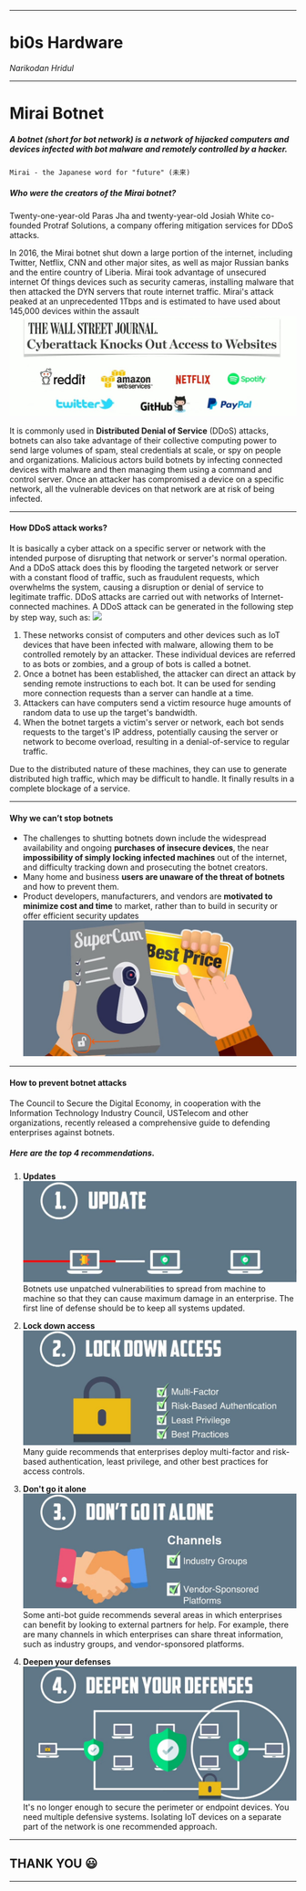 ***
# **bi0s Hardware**
_Narikodan Hridul_
***
# **Mirai Botnet**
##### A botnet (short for bot network) is a network of hijacked computers and devices infected with bot malware and remotely controlled by a hacker.
`Mirai - the Japanese word for "future" (未来)`

##### **Who were the creators of the Mirai botnet?**
Twenty-one-year-old Paras Jha and twenty-year-old Josiah White co-founded Protraf Solutions, a company offering mitigation services for DDoS attacks.

In 2016, the Mirai botnet shut down a large portion of the internet, including Twitter, Netflix, CNN and other major sites, as well as major Russian banks and the entire country of Liberia. Mirai took advantage of unsecured internet Of things devices such as security cameras, installing malware that then attacked the DYN servers that route internet traffic. Mirai's attack peaked at an unprecedented 1Tbps and is estimated to have used about 145,000 devices within the assault
![](https://raw.githubusercontent.com/NARIKODANHRIDUL/RANDOM-1/main/mirai%20botnet.jpg)

It is commonly used in **Distributed Denial of Service** (DDoS) attacks, botnets can also take advantage of their collective computing power to send large volumes of spam, steal credentials at scale, or spy on people and organizations. Malicious actors build botnets by infecting connected devices with malware and then managing them using a command and control server.
Once an attacker has compromised a device on a specific network, all the vulnerable devices on that network are at risk of being infected.

---

#### How DDoS attack works?
It is basically a cyber attack on a specific server or network with the intended purpose  of disrupting that network or server's normal operation. And a DDoS attack does this by flooding  the targeted network or server with a constant flood of traffic, such as fraudulent requests,  which overwhelms the system, causing a disruption or denial of service to legitimate traffic.
DDoS attacks are carried out with networks of Internet-connected machines. A DDoS attack can be generated in the following step by step way, such as:
![](https://static.javatpoint.com/blog/images/what-is-ddos-attack.png)

1. These networks consist of computers and other devices such as IoT devices that have been infected with malware, allowing them to be controlled remotely by an attacker. These individual devices are referred to as bots or zombies, and a group of bots is called a botnet.
2. Once a botnet has been established, the attacker can direct an attack by sending remote instructions to each bot. It can be used for sending more connection requests than a server can handle at a time.
3. Attackers can have computers send a victim resource huge amounts of random data to use up the target's bandwidth.
4. When the botnet targets a victim's server or network, each bot sends requests to the target's IP address, potentially causing the server or network to become overload, resulting in a denial-of-service to regular traffic.

Due to the distributed nature of these machines, they can use to generate distributed high traffic, which may be difficult to handle. It finally results in a complete blockage of a service.

---

#### Why we can’t stop botnets  
* The challenges to shutting botnets down include the widespread availability and ongoing **purchases of insecure devices**, the near **impossibility of simply locking infected machines** out of the internet, and difficulty tracking down and prosecuting the botnet creators. 
* Many home and business **users are unaware of the threat of botnets** and how to prevent them. 
* Product developers, manufacturers, and vendors are **motivated to minimize cost and time** to market, rather than to build in security or offer efficient security updates![](https://raw.githubusercontent.com/NARIKODANHRIDUL/RANDOM-1/main/11.jpg)

---

#### How to prevent botnet attacks 
The Council to Secure the Digital Economy, in cooperation with the Information Technology Industry Council, USTelecom and other organizations, recently released a comprehensive guide to defending enterprises against botnets.
##### Here are the top 4 recommendations.
  1. **Updates**
  ![](https://raw.githubusercontent.com/NARIKODANHRIDUL/RANDOM-1/main/1.jpg)
Botnets use unpatched vulnerabilities to spread from machine to machine so that they can cause maximum damage in an enterprise. The first line of defense should be to keep all systems updated.

  2. **Lock down access** 
  ![](https://raw.githubusercontent.com/NARIKODANHRIDUL/RANDOM-1/main/2.jpg)
Many guide recommends that enterprises deploy multi-factor and risk-based authentication, least privilege, and other best practices for access controls. 
  3. **Don't go it alone**
  ![](https://raw.githubusercontent.com/NARIKODANHRIDUL/RANDOM-1/main/3.jpg)
Some anti-bot guide recommends several areas in which enterprises can benefit by looking to external partners for help. For example, there are many channels in which enterprises can share threat information, such as industry groups, and vendor-sponsored platforms.
  4. **Deepen your defenses**
  ![](https://raw.githubusercontent.com/NARIKODANHRIDUL/RANDOM-1/main/4.jpg)
It's no longer enough to secure the perimeter or endpoint devices. You need multiple defensive systems. Isolating IoT devices on a separate part of the network is one recommended approach.

***
##  **THANK YOU 😃**
***
